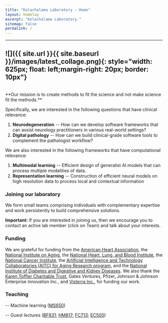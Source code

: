 ```yaml
---
title: "Kolachalama Laboratory - Home"
layout: homelay
excerpt: "Kolachalama Laboratory."
sitemap: false
permalink: /
---
```


---
![]({{ site.url }}{{ site.baseurl }}/images/latest_collage.png){: style="width: 625px; float: left;margin-right: 20px; border: 10px"}
---
<br>
**Our mission is to create methods to fit the science and not make science fit the methods.** 

Specifically, we are interested in the following questions that have clinical relevance:

1. **Neurodegeneration** -- How can we develop software frameworks that can assist neurology practitioners in various real-world settings? 
2. **Digital pathology** -- How can we build clinical-grade software tools to complement the pathologist workflow?

We are also interested in the following frameworks that have computational relevance:

1. **Multimodal learning** -- Efficient design of generalist AI models that can process multiple modalities of data.
2. **Representation learning** -- Construction of efficient neural models on high resolution data to process local and contextual information

### Joining our laboratory
We form small teams comprising individuals with complementary expertise and work persistently to build comprehensive solutions. 

**Important:** If you are interested in joining us, then we encourage you to contact an active lab member (click on Team) and talk about your interests. 

### Funding
We are grateful for funding from the [American Heart Association](https://www.heart.org), the [National Institute on Aging](https://www.nia.nih.gov), the [National Heart, Lung, and Blood Institute](https://www.nhlbi.nih.gov), the [National Cancer Institute](https://www.cancer.gov), the [Artificial Intelligence and Technology Collaboratories (AITC) for Aging Research program](https://www.a2collective.ai), and the [National Institute of Diabetes and Digestive and Kidney Diseases](https://www.niddk.nih.gov). We also thank the [Karen Toffler Charitable Trust](https://tofflertrust.org), Gates Ventures, Pfizer, Johnson & Johnson Enterprise Innovation Inc., and [Visterra Inc.](https://visterrainc.com), for funding our work.

### Teaching
-- Machine learning ([MS650](https://www.bu.edu/academics/gms/courses/gms-ms-650/))

-- Guest lectures ([BF831](https://www.bu.edu/academics/grs/programs/bioinformatics/ms/); [HM817](https://www.bu.edu/academics/questrom/courses/qst-hm-817/); [FC713](https://www.bu.edu/academics/gms/courses/gms-fc-713/); [EC500](https://www.bu.edu/academics/eng/courses/eng-ec-500/))

	



